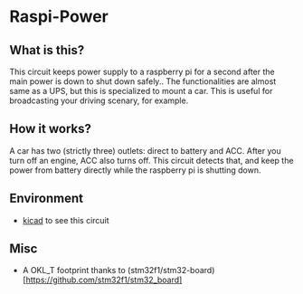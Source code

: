 # Raspi-Power
## What is this?
This circuit keeps power supply to a raspberry pi for a second after the main power is down to shut down safely.. The functionalities are almost same as a UPS, but this is specialized to mount a car. This is useful for broadcasting your driving scenary, for example.

## How it works?
A car has two (strictly three) outlets: direct to battery and ACC. After you turn off an engine, ACC also turns off. This circuit detects that, and keep the power from battery directly while the raspberry pi is shutting down.

## Environment
- [kicad](http://kicad-pcb.org/) to see this circuit

## Misc
- A OKL\_T footprint thanks to (stm32f1/stm32-board)[https://github.com/stm32f1/stm32_board]
